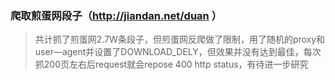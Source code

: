 ### 爬取煎蛋网段子（http://jiandan.net/duan ）

> 共计抓了煎蛋网2.7W条段子，但煎蛋网反爬做了限制，用了随机的proxy和user—agent并设置了DOWNLOAD_DELY，但效果并没有达到最佳，每次抓200页左右后request就会repose 400 http status，有待进一步研究
